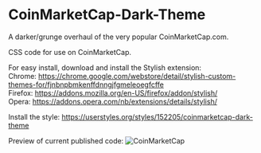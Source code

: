 # CoinMarketCap-Dark-Theme
A darker/grunge overhaul of the very popular CoinMarketCap.com.

CSS code for use on CoinMarketCap.  

For easy install, download and install the Stylish extension:  
Chrome: https://chrome.google.com/webstore/detail/stylish-custom-themes-for/fjnbnpbmkenffdnngjfgmeleoegfcffe  
Firefox: https://addons.mozilla.org/en-US/firefox/addon/stylish/  
Opera: https://addons.opera.com/nb/extensions/details/stylish/  

Install the style: https://userstyles.org/styles/152205/coinmarketcap-dark-theme  

Preview of current published code:
![CoinMarketCap](https://jaany.xyz/i/654it.png)
